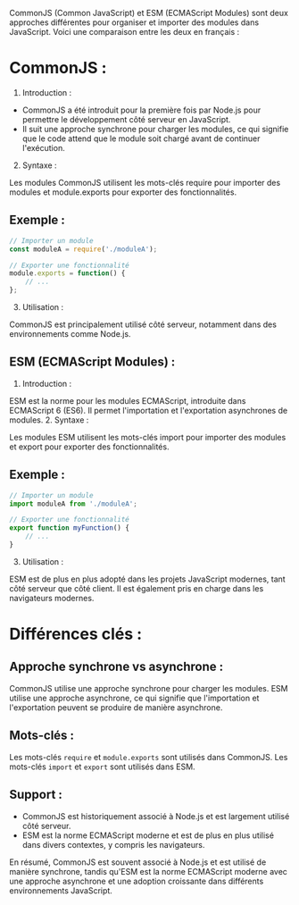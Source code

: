 CommonJS (Common JavaScript) et ESM (ECMAScript Modules) sont deux approches différentes pour organiser et importer des modules dans JavaScript. Voici une comparaison entre les deux en français :

# CommonJS :

1. Introduction :

* CommonJS a été introduit pour la première fois par Node.js pour permettre le développement côté serveur en JavaScript.
* Il suit une approche synchrone pour charger les modules, ce qui signifie que le code attend que le module soit chargé avant de continuer l'exécution. 

2. Syntaxe :

Les modules CommonJS utilisent les mots-clés require pour importer des modules et module.exports pour exporter des fonctionnalités.

## Exemple :

```javascript
// Importer un module
const moduleA = require('./moduleA');

// Exporter une fonctionnalité
module.exports = function() {
    // ...
};
```

3. Utilisation :

CommonJS est principalement utilisé côté serveur, notamment dans des environnements comme Node.js.

## ESM (ECMAScript Modules) :

1. Introduction :

ESM est la norme pour les modules ECMAScript, introduite dans ECMAScript 6 (ES6).
Il permet l'importation et l'exportation asynchrones de modules. 2. Syntaxe :

Les modules ESM utilisent les mots-clés import pour importer des modules et export pour exporter des fonctionnalités.

## Exemple :

```javascript
// Importer un module
import moduleA from './moduleA';

// Exporter une fonctionnalité
export function myFunction() {
    // ...
}
```

3. Utilisation :

ESM est de plus en plus adopté dans les projets JavaScript modernes, tant côté serveur que côté client. Il est également pris en charge dans les navigateurs modernes.

# Différences clés :

## Approche synchrone vs asynchrone :

CommonJS utilise une approche synchrone pour charger les modules.
ESM utilise une approche asynchrone, ce qui signifie que l'importation et l'exportation peuvent se produire de manière asynchrone.

## Mots-clés :

Les mots-clés `require` et `module.exports` sont utilisés dans CommonJS.
Les mots-clés `import` et `export` sont utilisés dans ESM.
## Support :

* CommonJS est historiquement associé à Node.js et est largement utilisé côté serveur.
* ESM est la norme ECMAScript moderne et est de plus en plus utilisé dans divers contextes, y compris les navigateurs.   
  
En résumé, CommonJS est souvent associé à Node.js et est utilisé de manière synchrone, tandis qu'ESM est la norme ECMAScript moderne avec une approche asynchrone et une adoption croissante dans différents environnements JavaScript.
